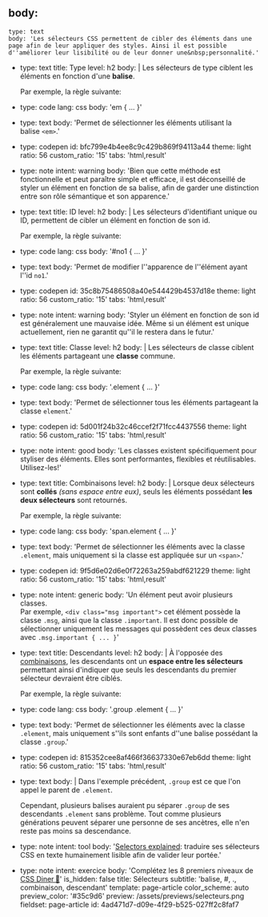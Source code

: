 body:
  -
    type: text
    body: 'Les sélecteurs CSS permettent de cibler des éléments dans une page afin de leur appliquer des styles. Ainsi il est possible d''améliorer leur lisibilité ou de leur donner une&nbsp;personnalité.'
  -
    type: text
    title: Type
    level: h2
    body: |
      Les sélecteurs de type ciblent les éléments en fonction d'une&nbsp;**balise**.
      
      Par exemple, la règle&nbsp;suivante:
  -
    type: code
    lang: css
    body: 'em { ... }'
  -
    type: text
    body: 'Permet de sélectionner les éléments utilisant la balise&nbsp;`<em>`.'
  -
    type: codepen
    id: bfc799e4b4ee8c9c429b869f94113a44
    theme: light
    ratio: 56
    custom_ratio: '15'
    tabs: 'html,result'
  -
    type: note
    intent: warning
    body: 'Bien que cette méthode est fonctionnelle et peut paraître simple et efficace, il est déconseillé de styler un élément en fonction de sa balise, afin de garder une distinction entre son rôle sémantique et son&nbsp;apparence.'
  -
    type: text
    title: ID
    level: h2
    body: |
      Les sélecteurs d'identifiant unique ou ID, permettent de cibler un élément en fonction de son&nbsp;id.
      
      Par exemple, la règle&nbsp;suivante:
  -
    type: code
    lang: css
    body: '#no1 { ... }'
  -
    type: text
    body: 'Permet de modifier l''apparence de l''élément ayant l''id&nbsp;`no1`.'
  -
    type: codepen
    id: 35c8b75486508a40e544429b4537d18e
    theme: light
    ratio: 56
    custom_ratio: '15'
    tabs: 'html,result'
  -
    type: note
    intent: warning
    body: 'Styler un élément en fonction de son id est généralement une mauvaise idée. Même si un élément est unique actuellement, rien ne garantit qu''il le restera dans le&nbsp;futur.'
  -
    type: text
    title: Classe
    level: h2
    body: |
      Les sélecteurs de classe ciblent les éléments partageant une **classe**&nbsp;commune.
      
      Par exemple, la règle&nbsp;suivante:
  -
    type: code
    lang: css
    body: '.element { ... }'
  -
    type: text
    body: 'Permet de sélectionner tous les éléments partageant la classe&nbsp;`element`.'
  -
    type: codepen
    id: 5d001f24b32c46ccef2f71fcc4437556
    theme: light
    ratio: 56
    custom_ratio: '15'
    tabs: 'html,result'
  -
    type: note
    intent: good
    body: 'Les classes existent spécifiquement pour styliser des&nbsp;éléments. Elles sont performantes, flexibles et réutilisables. Utilisez-les!'
  -
    type: text
    title: Combinaisons
    level: h2
    body: |
      Lorsque deux sélecteurs sont **collés** _(sans espace entre eux)_, seuls les éléments possédant **les deux sélecteurs** sont&nbsp;retournés.
      
      Par exemple, la règle&nbsp;suivante:
  -
    type: code
    lang: css
    body: 'span.element { ... }'
  -
    type: text
    body: 'Permet de sélectionner les éléments avec la classe `.element`, mais uniquement si la classe est appliquée sur un&nbsp;`<span>`.'
  -
    type: codepen
    id: 9f5d6e02d6e0f72263a259abdf621229
    theme: light
    ratio: 56
    custom_ratio: '15'
    tabs: 'html,result'
  -
    type: note
    intent: generic
    body: 'Un élément peut avoir plusieurs classes. <br>Par exemple, `<div class="msg important">` cet élément possède la classe `.msg`, ainsi que la classe `.important`. Il est donc possible de sélectionner uniquement les messages qui possèdent ces deux classes avec `.msg.important { ... }`'
  -
    type: text
    title: Descendants
    level: h2
    body: |
      À l'opposée des [combinaisons](#combinaisons), les descendants ont un **espace entre les sélecteurs** permettant ainsi d'indiquer que seuls les descendants du premier sélecteur devraient être&nbsp;ciblés.
      
      Par exemple, la règle&nbsp;suivante:
  -
    type: code
    lang: css
    body: '.group .element { ... }'
  -
    type: text
    body: 'Permet de sélectionner les éléments avec la classe `.element`, mais uniquement s''ils sont enfants d''une balise possédant la classe&nbsp;`.group`.'
  -
    type: codepen
    id: 815352cee8af466f36637330e67eb6dd
    theme: light
    ratio: 56
    custom_ratio: '15'
    tabs: 'html,result'
  -
    type: text
    body: |
      Dans l'exemple précédent, `.group` est ce que l'on appel le parent de&nbsp;`.element`. 
      
      Cependant, plusieurs balises auraient pu séparer `.group` de ses descendants `.element` sans problème. Tout comme plusieurs générations peuvent séparer une personne de ses ancètres, elle n'en reste pas moins  sa&nbsp;descendance.
  -
    type: note
    intent: tool
    body: '[Selectors explained](https://kittygiraudel.github.io/selectors-explained/): traduire ses sélecteurs CSS en texte humainement lisible afin de valider leur&nbsp;portée.'
  -
    type: note
    intent: exercice
    body: 'Complétez les 8 premiers niveaux de [CSS Diner&thinsp;🍎](https://flukeout.github.io/)'
is_hidden: false
title: Sélecteurs
subtitle: 'balise, #, ., combinaison, descendant'
template: page-article
color_scheme: auto
preview_color: '#35c9d6'
preview: /assets/previews/selecteurs.png
fieldset: page-article
id: 4ad471d7-d09e-4f29-b525-027ff2c8faf7
